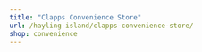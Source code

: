 ```yaml
---
title: "Clapps Convenience Store"
url: /hayling-island/clapps-convenience-store/
shop: convenience
---
```

